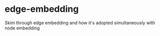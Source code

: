 # edge-embedding
Skim through edge embedding and how it's adopted simultaneously with node embedding
